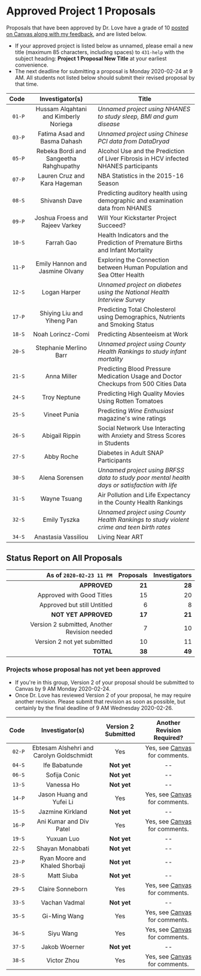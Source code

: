 # Approved Project 1 Proposals

Proposals that have been approved by Dr. Love have a grade of 10 [posted on Canvas along with my feedback](https://canvas.case.edu/), and are listed below. 

- If your approved project is listed below as unnamed, please email a new title (maximum 85 characters, including spaces) to `431-help` with the subject heading: **Project 1 Proposal New Title** at your earliest convenience.
- The next deadline for submitting a proposal is Monday 2020-02-24 at 9 AM. All students not listed below should submit their revised proposal by that time.

Code | Investigator(s) | Title
--------: | :-------------------------: | -------------------------------------------------------------------------------------
`01-P` | Hussam Alqahtani and Kimberly Noriega | *Unnamed project using NHANES to study sleep, BMI and gum disease*
`03-P` | Fatima Asad and Basma Dahash | *Unnamed project using Chinese PCI data from DataDryad*
`05-P` | Rebeka Bordi and Sangeetha Rahghupathy | Alcohol Use and the Prediction of Liver Fibrosis in HCV infected NHANES participants
`07-P` | Lauren Cruz and Kara Hageman | NBA Statistics in the 2015-16 Season
`08-S` | Shivansh Dave | Predicting auditory health using demographic and examination data from NHANES
`09-P` | Joshua Froess and Rajeev Varkey | Will Your Kickstarter Project Succeed?
`10-S` | Farrah Gao | Health Indicators and the Prediction of Premature Births and Infant Mortality
`11-P` | Emily Hannon and Jasmine Olvany | Exploring the Connection between Human Population and Sea Otter Health
`12-S` | Logan Harper | *Unnamed project on diabetes using the National Health Interview Survey*
`17-P` | Shiying Liu and Yiheng Pan | Predicting Total Cholesterol using Demographics, Nutrients and Smoking Status
`18-S` | Noah Lorincz-Comi | Predicting Absenteeism at Work
`20-S` | Stephanie Merlino Barr | *Unnamed project using County Health Rankings to study infant mortality*
`21-S` | Anna Miller | Predicting Blood Pressure Medication Usage and Doctor Checkups from 500 Cities Data
`24-S` | Troy Neptune | Predicting High Quality Movies Using Rotten Tomatoes
`25-S` | Vineet Punia | Predicting *Wine Enthusiast* magazine's wine ratings
`26-S` | Abigail Rippin | Social Network Use Interacting with Anxiety and Stress Scores in Students
`27-S` | Abby Roche | Diabetes in Adult SNAP Participants
`30-S` | Alena Sorensen | *Unnamed project using BRFSS data to study poor mental health days or satisfaction with life*
`31-S` | Wayne Tsuang | Air Pollution and Life Expectancy in the County Health Rankings
`32-S` | Emily Tyszka | *Unnamed project using County Health Rankings to study violent crime and teen birth rates*
`34-S` | Anastasia Vassiliou | Living Near ART

## Status Report on All Proposals

As of `2020-02-23 11 PM` | Proposals | Investigators
-------------: | -----------------: | ----------------:
**APPROVED** | **21** | **28** 
Approved with Good Titles | 15 | 20
Approved but still Untitled | 6 | 8
**NOT YET APPROVED** | **17** | **21**
Version 2 submitted, Another Revision needed | 7 | 10
Version 2 not yet submitted | 10 | 11
**TOTAL** | **38** | **49**

### Projects whose proposal has not yet been approved

- If you're in this group, Version 2 of your proposal should be submitted to Canvas by 9 AM Monday 2020-02-24.
- Once Dr. Love has reviewed Version 2 of your proposal, he may require another revision. Please submit that revision as soon as possible, but certainly by the final deadline of 9 AM Wednesday 2020-02-26.

Code | Investigator(s) | Version 2 Submitted | Another Revision Required?
------: | :-------------------------: | :-------------------: | :----------------:
`02-P` | Ebtesam Alshehri and Carolyn Goldschmidt | Yes | Yes, see [Canvas](https://canvas.case.edu/) for comments.
`04-S` | Ife Babatunde | **Not yet** | --
`06-S` | Sofija Conic | **Not yet** | --
`13-S` | Vanessa Ho | **Not yet** | --
`14-P` | Jason Huang and Yufei Li | Yes | Yes, see [Canvas](https://canvas.case.edu/) for comments.
`15-S` | Jazmine Kirkland | **Not yet** | --
`16-P` | Ani Kumar and Div Patel | Yes | Yes, see [Canvas](https://canvas.case.edu/) for comments.
`19-S` | Yuxuan Luo | **Not yet** | --
`22-S` | Shayan Monabbati | **Not yet** | --
`23-P` | Ryan Moore and Khaled Shorbaji | **Not yet** | --
`28-S` | Matt Siuba | **Not yet** | --
`29-S` | Claire Sonneborn | Yes | Yes, see [Canvas](https://canvas.case.edu/) for comments.
`33-S` | Vachan Vadmal | **Not yet** | --
`35-S` | Gi-Ming Wang | Yes | Yes, see [Canvas](https://canvas.case.edu/) for comments.
`36-S` | Siyu Wang | Yes | Yes, see [Canvas](https://canvas.case.edu/) for comments.
`37-S` | Jakob Woerner | **Not yet** | --
`38-S` | Victor Zhou | Yes | Yes, see [Canvas](https://canvas.case.edu/) for comments.



